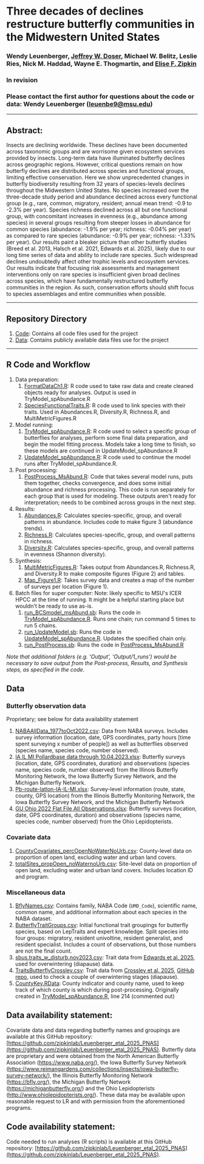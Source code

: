 # Three decades of declines restructure butterfly communities in the Midwestern United States

### Wendy Leuenberger, [Jeffrey W. Doser](https://www.jeffdoser.com/), Michael W. Belitz, Leslie Ries, Nick M. Haddad, Wayne E. Thogmartin, and [Elise F. Zipkin](https://zipkinlab.org/)

### In revision

### Please contact the first author for questions about the code or data: Wendy Leuenberger (leuenbe9@msu.edu)

-------------------------------------------------------------------------------

## Abstract:

Insects are declining worldwide. These declines have been documented across taxonomic groups and are worrisome given ecosystem services provided by insects. Long-term data have illuminated butterfly declines across geographic regions. However, critical questions remain on how butterfly declines are distributed across species and functional groups, limiting effective conservation. Here we show unprecedented changes in butterfly biodiversity resulting from 32 years of species-levels declines throughout the Midwestern United States. No species increased over the three-decade study period and abundance declined across every functional group (e.g., rare, common, migratory, resident; annual mean trend: -0.9 to -2.3% per year). Species richness declined across all but one functional group, with concomitant increases in evenness (e.g., abundance among species) in several groups resulting from steeper losses in abundance for common species (abundance: -1.9% per year; richness: -0.04% per year) as compared to rare species (abundance: -0.9% per year; richness: -1.33% per year). Our results paint a bleaker picture than other butterfly studies (Breed et al. 2013, Halsch et al. 2021, Edwards et al. 2025), likely due to our long time series of data and ability to include rare species. Such widespread declines undoubtedly affect other trophic levels and ecosystem services. Our results indicate that focusing risk assessments and management interventions only on rare species is insufficient given broad declines across species, which have fundamentally restructured butterfly communities in the region. As such, conservation efforts should shift focus to species assemblages and entire communities when possible.


-------------------------------------------------------------------------------

## Repository Directory

1. [Code](Code): Contains all code files used for the project
2. [Data](Data): Contains publicly available data files use for the project

-------------------------------------------------------------------------------

## R Code and Workflow

1. Data preparation: 
    1. [FormatDataCh1.R](Code/R/FormatDataCh1.R): R code used to take raw data and create cleaned objects ready for analyses. Output is used in TryModel_spAbundance.R 
    2. [SpeciesFunctionalTraits.R](Code/R/SpeciesFunctionalTraits.R): R code used to link species with their traits. Used in Abundances.R, Diversity.R, Richness.R, and MultiMetricFigures.R
2. Model running: 
    1. [TryModel_spAbundance.R](Code/R/TryModel_spAbundance.R): R code used to select a specific group of butterflies for analyses, perform some final data preparation, and begin the model fitting process. Models take a long time to finish, so these models are continued in UpdateModel_spAbundance.R
    2. [UpdateModel_spAbundance.R](Code/R/UpdateModel_spAbundance.R): R code used to continue the model runs after TryModel_spAbundance.R.
3. Post processing:
    1. [PostProcess_MsAbund.R](Code/R/PostProcess_MsAbund.R): Code that takes several model runs, puts them together, checks convergence, and does some initial abundance and richness processing. This code is run separately for each group that is used for modeling. These outputs aren't ready for interpretation; needs to be combined across groups in the next step.
4. Results: 
    1. [Abundances.R](Code/R/Abundances.R): Calculates species-specific, group, and overall patterns in abundance. Includes code to make figure 3 (abundance trends). 
    2. [Richness.R](Code/R/Richness.R): Calculates species-specific, group, and overall patterns in richness. 
    3. [Diversity.R](Code/R/Diversity.R): Calculates species-specific, group, and overall patterns in evenness (Shannon diversity). 
5. Synthesis:
    1. [MultiMetricFigures.R](Code/R/MultiMetricFigures.R): Takes output from Abundances.R, Richness.R, and Diversity.R to make composite figures (Figure 2) and tables. 
    2. [Map_Figure1.R](Code/R/Map_Figure1.R): Takes survey data and creates a map of the number of surveys per location (Figure 1). 
6. Batch files for super computer:
    Note: likely specific to MSU's ICER HPCC at the time of running. It might be a helpful starting place but wouldn't be ready to use as-is. 
    1. [run_BCSmodel_msAbund.sb](run_BCSmodel_msAbund.sb): Runs the code in [TryModel_spAbundance.R](R/TryModel_spAbundance.R). Runs one chain; run command 5 times to run 5 chains.
    2. [run_UpdateModel.sb](run_UpdateModel.sb): Runs the code in [UpdateModel_spAbundance.R](R/UpdateModel_spAbundance.R). Updates the specified chain only. 
    3. [run_PostProcess.sb](run_PostProcess.sb): Runs the code in [PostProcess_MsAbund.R](R/PostProcess_MsAbund.R)

*Note that additional folders (e.g. 'Output', 'Output/1_runs') would be necessary to save output from the Post-process, Results, and Synthesis steps, as specified in the code.*

## Data

### Butterfly observation data
Proprietary; see below for data availability statement
1. [NABAAllData_1977toOct2022.csv](https://github.com/zipkinlab/Archived-data/blob/master/Leuenberger_etal_2025_PNAS/NABAAllData_1977toOct2022.csv): Data from NABA surveys. Includes survey information (location, date, GPS coordinates, party hours [time spent surveying x number of people]) as well as butterflies observed (species name, species code, number observed). 
2. [IA IL MI Pollardbase data through 10.04.2023.xlsx](https://github.com/zipkinlab/Archived-data/blob/master/Leuenberger_etal_2025_PNAS/IA%20IL%20MI%20Pollardbase%20data%20through%2010.04.2023.xlsx): Butterfly surveys (location, date, GPS coordinates, duration) and observations (species name, species code, number observed) from the Illinois Butterfly Monitoring Network, the Iowa Butterfly Survey Network, and the Michigan Butterfly Network. 
3. [Pb-route-latlon-IA-IL-MI.xlsx](https://github.com/zipkinlab/Archived-data/blob/master/Leuenberger_etal_2025_PNAS/Pb-route-latlon-IA-IL-MI.xlsx): Survey-level information (route, state, county, GPS location) from the Illinois Butterfly Monitoring Network, the Iowa Butterfly Survey Network, and the Michigan Butterfly Network
4. [GU Ohio 2022 Flat File All Observations.xlsx](https://github.com/zipkinlab/Archived-data/blob/master/Leuenberger_etal_2025_PNAS/GU%20Ohio%202022%20Flat%20File%20All%20Observations.xlsx): Butterfly surveys (location, date, GPS coordinates, duration) and observations (species name, species code, number observed) from the Ohio Lepidopterists. 

### Covariate data
1. [CountyCovariates_percOpenNoWaterNoUrb.csv](Data/CountyCovariates_percOpenNoWaterNoUrb.csv): County-level data on proportion of open land, excluding water and urban land covers.
2. [totalSites_propOpen_noWaternoUrb.csv](Data/totalSites_propOpen_noWaternoUrb.csv): Site-level data on proportion of open land, excluding water and urban land covers. Includes location ID and program.

### Miscellaneous data
1. [BflyNames.csv](Data/BflyNames.csv): Contains family, NABA Code (`UMD_Code`), scientific name, common name, and additional information about each species in the NABA dataset. 
2. [ButterflyTraitGroups.csv](Data/ButterflyTraitGroups.csv): Initial functional trait groupings for butterfly species, based on LepTraits and expert knowledge. Split species into four groups: migratory, resident univoltine, resident generalist, and resident specialist. Includes a count of observations, but those numbers are not the final count. 
3. [sbus.traits_w_disturb.nov2023.csv](Data/sbus.traits_w_disturb.nov2023.csv): Trait data from [Edwards et al. 2025](https://www.science.org/doi/10.1126/science.adp4671), used for overwintering (diapause) data. 
4. [TraitsButterflyCrossley.csv](https://github.com/zipkinlab/Leuenberger_etal_2025_PNAS/blob/main/Data/TraitsButterflyCrossley.csv): Trait data from [Crossley et al. 2025](https://onlinelibrary.wiley.com/doi/10.1111/gcb.15582), [GitHub repo](https://github.com/mcrossley3/NorthAmericanButterflies/tree/master), used to check a couple of overwintering stages (diapause).
5. [CountyKey.RData](Data/CountyKey.RData): County indicator and county name, used to keep track of which county is which during post-processing. Originally created in [TryModel_spAbundance.R](Code/R/TryModel_spAbundance.R), line 214 (commented out)

## Data availability statement:
Covariate data and data regarding butterfly names and groupings are available at this GitHub repository: [https://github.com/zipkinlab/Leuenberger_etal_2025_PNAS](https://github.com/zipkinlab/Leuenberger_etal_2025_PNAS). Butterfly data are proprietary and were obtained from the North American Butterfly Association (https://www.naba.org/), the Iowa Butterfly Survey Network (https://www.reimangardens.com/collections/insects/iowa-butterfly-survey-network/), the Illinois Butterfly Monitoring Network (https://bfly.org/), the Michigan Butterfly Network (https://michiganbutterfly.org/) and the Ohio Lepidopterists (http://www.ohiolepidopterists.org/). These data may be available upon reasonable request to LR and with permission from the aforementioned programs.

## Code availability statement: 
Code needed to run analyses (R scripts) is available at this GitHub repository: [https://github.com/zipkinlab/Leuenberger_etal_2025_PNAS](https://github.com/zipkinlab/Leuenberger_etal_2025_PNAS).
